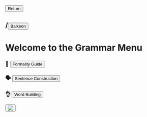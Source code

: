 <button class="button-82-pushable" role="button" onclick="history.back()">
 <span class="button-82-shadow"></span>
 <span class="button-82-edge"></span>
 <span class="button-82-front text">
 Return
 </span> </button>

## /<button class="button-16" role="button" onclick="location.href='../index'">Balkeon</button>

# Welcome to the Grammar Menu

### 🧐 <button class="button-16" role="button" onclick="location.href='./formalityguide'">Formality Guide</button>

### 🗣 <button class="button-16" role="button" onclick="location.href='./sentences'">Sentence Construction</button>

### 👌 <button class="button-16" role="button" onclick="location.href='./words'">Word Building</button>

<button class="button-17" role="button" onclick="langRedirect('en')"><img src="https://img.icons8.com/?size=35&id=95094&format=png&color=000000"/></button> 
